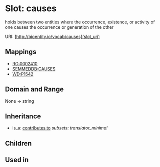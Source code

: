 # Slot: causes


holds between two entities where the occurrence, existence, or activity of one causes the occurrence or  generation of the other

URI: [http://bioentity.io/vocab/causes](slot_uri)
## Mappings

 * [RO:0002410](http://purl.obolibrary.org/obo/RO_0002410)
 * [SEMMEDDB:CAUSES](http://purl.obolibrary.org/obo/SEMMEDDB_CAUSES)
 * [WD:P1542](http://purl.obolibrary.org/obo/WD_P1542)
## Domain and Range

None -> string
## Inheritance

 *  is_a: [contributes to](contributes_to.md) *subsets: translator_minimal*
## Children

## Used in

